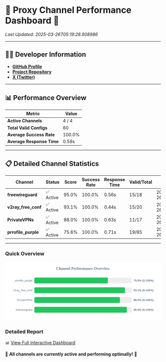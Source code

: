 # 🌟 Proxy Channel Performance Dashboard 🌟

_Last Updated: 2025-03-26T05:19:28.908986_

---

## 👩‍💻 Developer Information

- **[GitHub Profile](https://github.com/4n0nymou3)**  
- **[Project Repository](https://github.com/4n0nymou3/multi-proxy-config-fetcher)**  
- **[X (Twitter)](https://x.com/4n0nymou3)**  

---

## 📊 Performance Overview

| Metric                | Value       |
|-----------------------|-------------|
| **Active Channels**   | 4 / 4       |
| **Total Valid Configs** | 60          |
| **Average Success Rate** | 100.0%      |
| **Average Response Time** | 0.58s       |

---

## 📋 Detailed Channel Statistics

| Channel          | Status     | Score  | Success Rate | Response Time | Valid/Total | Last Success               |
|------------------|------------|--------|--------------|---------------|-------------|----------------------------|
| **freewireguard**  | ✅ Active  | 95.0%  | 100.0% | 0.56s         | 15/18       | 2025-03-26T05:19:28.907239 |
| **v2ray_free_conf**  | ✅ Active  | 93.1%  | 100.0% | 0.44s         | 15/20       | 2025-03-26T05:19:27.652067 |
| **PrivateVPNs**  | ✅ Active  | 88.0%  | 100.0% | 0.63s         | 11/17       | 2025-03-26T05:19:28.316993 |
| **prrofile_purple**  | ✅ Active  | 75.6%  | 100.0% | 0.71s         | 19/85       | 2025-03-26T05:19:27.179169 |

---

### Quick Overview
<div align="center">
  <a href="https://raw.githubusercontent.com/nullluser/NullRepo/refs/heads/main/assets/channel_stats_chart.svg">
    <img src="https://raw.githubusercontent.com/nullluser/NullRepo/refs/heads/main/assets/channel_stats_chart.svg" alt="Source Performance Statistics" width="800">
  </a>
</div>

### Detailed Report
📊 [View Full Interactive Dashboard](https://htmlpreview.github.io/?https://github.com/nullluser/NullRepo/blob/main/assets/performance_report.html)

🎉 **All channels are currently active and performing optimally!** 🎉
